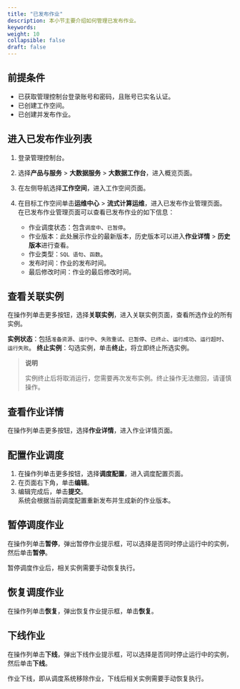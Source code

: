 ```yaml
---
title: "已发布作业"
description: 本小节主要介绍如何管理已发布作业。 
keywords: 
weight: 10
collapsible: false
draft: false
---
```


## 前提条件

- 已获取管理控制台登录账号和密码，且账号已实名认证。
- 已创建工作空间。
- 已创建并发布作业。

## 进入已发布作业列表

1. 登录管理控制台。
2. 选择**产品与服务** > **大数据服务** > **大数据工作台**，进入概览页面。
3. 在左侧导航选择**工作空间**，进入工作空间页面。
4. 在目标工作空间单击**运维中心** > **流式计算运维**，进入已发布作业管理页面。
   在已发布作业管理页面可以查看已发布作业的如下信息：
   
   - 作业调度状态：包含`调度中`、`已暂停`。
   - 作业版本：此处展示作业的最新版本，历史版本可以进入**作业详情** > **历史版本**进行查看。
   - 作业类型：`SQL 语句`、`函数`。
   - 发布时间：作业的发布时间。
   - 最后修改时间：作业的最后修改时间。

## 查看关联实例

在操作列单击更多按钮，选择**关联实例**，进入关联实例页面，查看所选作业的所有实例。

**实例状态**：包括`准备资源`、`运行中`、`失败重试`、`已暂停`、`已终止`、`运行成功`、`运行超时`、`运行失败`。
**终止实例**：勾选实例，单击**终止**，将立即终止所选实例。

> **说明**
> 
> 实例终止后将取消运行，您需要再次发布实例。终止操作无法撤回，请谨慎操作。

## 查看作业详情

在操作列单击更多按钮，选择**作业详情**，进入作业详情页面。

## 配置作业调度

1. 在操作列单击更多按钮，选择**调度配置**，进入调度配置页面。
2. 在页面右下角，单击**编辑**。
3. 编辑完成后，单击**提交**。   
   系统会根据当前调度配置重新发布并生成新的作业版本。

## 暂停调度作业

在操作列单击**暂停**，弹出暂停作业提示框，可以选择是否同时停止运行中的实例，然后单击**暂停**。

暂停调度作业后，相关实例需要手动恢复执行。

## 恢复调度作业

在操作列单击**恢复**，弹出恢复作业提示框，单击**恢复**。

## 下线作业

在操作列单击**下线**，弹出下线作业提示框，可以选择是否同时停止运行中的实例，然后单击**下线**。

作业下线，即从调度系统移除作业，下线后相关实例需要手动恢复执行。


